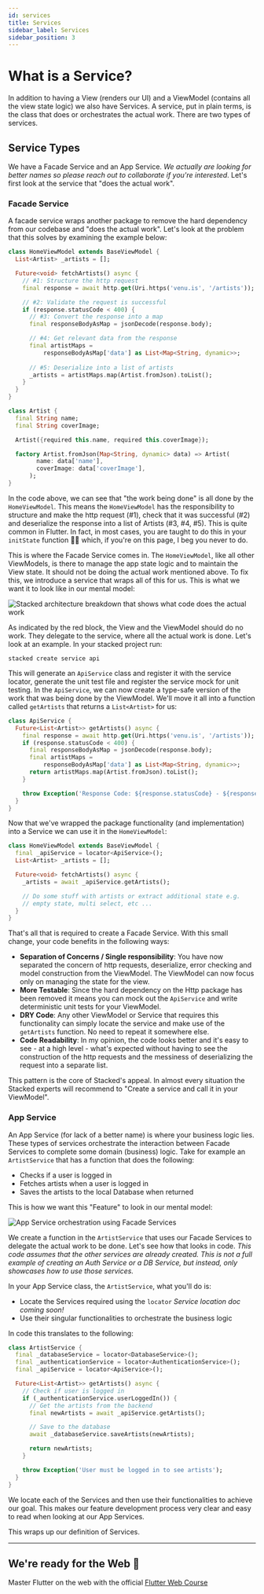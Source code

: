 ```yaml
---
id: services
title: Services
sidebar_label: Services
sidebar_position: 3
---
```



# What is a Service?

In addition to having a View (renders our UI) and a ViewModel (contains all the view state logic) we also have Services. A service, put in plain terms, is the class that does or orchestrates the actual work. There are two types of services.


## Service Types

We have a Facade Service and an App Service. _We actually are looking for better names so please reach out to collaborate if you're interested_. Let's first look at the service that "does the actual work".

### Facade Service

A facade service wraps another package to remove the hard dependency from our codebase and "does the actual work". Let's look at the problem that this solves by examining the example below:

```dart
class HomeViewModel extends BaseViewModel {
  List<Artist> _artists = [];

  Future<void> fetchArtists() async {
    // #1: Structure the http request
    final response = await http.get(Uri.https('venu.is', '/artists'));

    // #2: Validate the request is successful
    if (response.statusCode < 400) {
      // #3: Convert the response into a map
      final responseBodyAsMap = jsonDecode(response.body);

      // #4: Get relevant data from the response
      final artistMaps =
          responseBodyAsMap['data'] as List<Map<String, dynamic>>;
      
      // #5: Deserialize into a list of artists
      _artists = artistMaps.map(Artist.fromJson).toList();
    }
  }
}

class Artist {
  final String name;
  final String coverImage;

  Artist({required this.name, required this.coverImage});

  factory Artist.fromJson(Map<String, dynamic> data) => Artist(
        name: data['name'],
        coverImage: data['coverImage'],
      );
}
```

In the code above, we can see that "the work being done" is all done by the `HomeViewModel`. This means the `HomeViewModel` has the responsibility to structure and make the http request (#1), check that it was successful (#2) and deserialize the response into a list of Artists (#3, #4, #5). This is quite common in Flutter. In fact, in most cases, you are taught to do this in your `initState` function 🤯🤯 which, if you're on this page, I beg you never to do.

This is where the Facade Service comes in. The `HomeViewModel`, like all other ViewModels, is there to manage the app state logic and to maintain the View state. It should not be doing the actual work mentioned above. To fix this, we introduce a service that wraps all of this for us. This is what we want it to look like in our mental model:

![Stacked architecture breakdown that shows what code does the actual work](/img/tutorial/services-who-does-the-work.png)

As indicated by the red block, the View and the ViewModel should do no work. They delegate to the service, where all the actual work is done. Let's look at an example. In your stacked project run:

```shell
stacked create service api
```

This will generate an `ApiService` class and register it with the service locator, generate the unit test file and register the service mock for unit testing. In the `ApiService`, we can now create a type-safe version of the work that was being done by the ViewModel. We'll move it all into a function called `getArtists` that returns a `List<Artist>` for us:

```dart
class ApiService {
  Future<List<Artist>> getArtists() async {
    final response = await http.get(Uri.https('venu.is', '/artists'));
    if (response.statusCode < 400) {
      final responseBodyAsMap = jsonDecode(response.body);
      final artistMaps =
          responseBodyAsMap['data'] as List<Map<String, dynamic>>;
      return artistMaps.map(Artist.fromJson).toList();
    }

    throw Exception('Response Code: ${response.statusCode} - ${response.body}');
  }
}
```

Now that we've wrapped the package functionality (and implementation) into a Service we can use it in the `HomeViewModel`:

```dart
class HomeViewModel extends BaseViewModel {
  final _apiService = locator<ApiService>();
  List<Artist> _artists = [];

  Future<void> fetchArtists() async {
    _artists = await _apiService.getArtists();

    // Do some stuff with artists or extract additional state e.g.
    // empty state, multi select, etc ...
  }
}
```

That's all that is required to create a Facade Service. With this small change, your code benefits in the following ways:

- **Separation of Concerns / Single responsibility**: You have now separated the concern of http requests, deserialize, error checking and model construction from the ViewModel. The ViewModel can now focus only on managing the state for the view.
- **More Testable**: Since the hard dependency on the Http package has been removed it means you can mock out the `ApiService` and write deterministic unit tests for your ViewModel. 
- **DRY Code**: Any other ViewModel or Service that requires this functionality can simply locate the service and make use of the `getArtists` function. No need to repeat it somewhere else.
- **Code Readability**: In my opinion, the code looks better and it's easy to see - at a high level - what's expected without having to see the construction of the http requests and the messiness of deserializing the request into a separate list.

This pattern is the core of Stacked's appeal. In almost every situation the Stacked experts will recommend to "Create a service and call it in your ViewModel".

### App Service

An App Service (for lack of a better name) is where your business logic lies. These types of services orchestrate the interaction between Facade Services to complete some domain (business) logic. Take for example an `ArtistService` that has a function that does the following: 

- Checks if a user is logged in
- Fetches artists when a user is logged in
- Saves the artists to the local Database when returned

This is how we want this "Feature" to look in our mental model:

![App Service orchestration using Facade Services](/img/tutorial/services-app-service-orchestration.png)

We create a function in the `ArtistService` that uses our Facade Services to delegate the actual work to be done. Let's see how that looks in code. _This code assumes that the other services are already created. This is not a full example of creating an Auth Service or a DB Service, but instead, only showcases how to use those services._

In your App Service class, the `ArtistService`, what you'll do is:

- Locate the Services required using the `locator` _Service location doc coming soon!_
- Use their singular functionalities to orchestrate the business logic

In code this translates to the following:

```dart
class ArtistService {
  final _databaseService = locator<DatabaseService>();
  final _authenticationService = locator<AuthenticationService>();
  final _apiService = locator<ApiService>();

  Future<List<Artist>> getArtists() async {
    // Check if user is logged in
    if (_authenticationService.userLoggedIn()) {
      // Get the artists from the backend
      final newArtists = await _apiService.getArtists();

      // Save to the database
      await _databaseService.saveArtists(newArtists);

      return newArtists;
    }

    throw Exception('User must be logged in to see artists');
  }
}
```

We locate each of the Services and then use their functionalities to achieve our goal. This makes our feature development process very clear and easy to read when looking at our App Services.

This wraps up our definition of Services.

---

## We're ready for the Web 🚀

Master Flutter on the web with the official [Flutter Web Course](https://masterflutterweb.carrd.co/)
